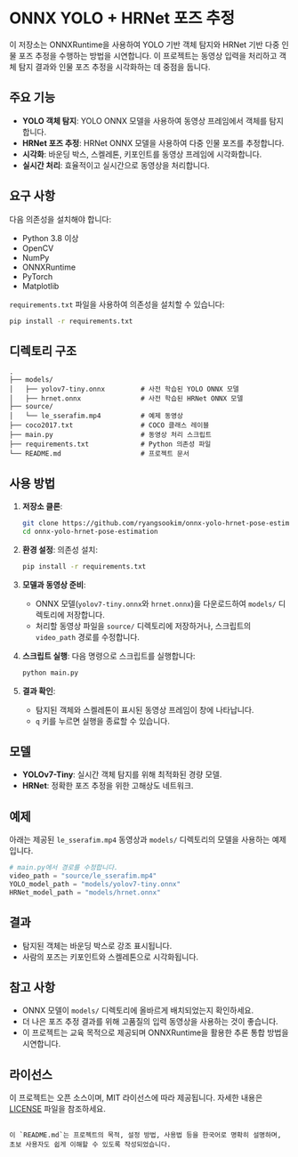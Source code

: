 # ONNX YOLO + HRNet 포즈 추정

이 저장소는 ONNXRuntime을 사용하여 YOLO 기반 객체 탐지와 HRNet 기반 다중 인물 포즈 추정을 수행하는 방법을 시연합니다. 이 프로젝트는 동영상 입력을 처리하고 객체 탐지 결과와 인물 포즈 추정을 시각화하는 데 중점을 둡니다.

## 주요 기능

- **YOLO 객체 탐지**: YOLO ONNX 모델을 사용하여 동영상 프레임에서 객체를 탐지합니다.
- **HRNet 포즈 추정**: HRNet ONNX 모델을 사용하여 다중 인물 포즈를 추정합니다.
- **시각화**: 바운딩 박스, 스켈레톤, 키포인트를 동영상 프레임에 시각화합니다.
- **실시간 처리**: 효율적이고 실시간으로 동영상을 처리합니다.

## 요구 사항

다음 의존성을 설치해야 합니다:

- Python 3.8 이상
- OpenCV
- NumPy
- ONNXRuntime
- PyTorch
- Matplotlib

`requirements.txt` 파일을 사용하여 의존성을 설치할 수 있습니다:

```bash
pip install -r requirements.txt
```

## 디렉토리 구조

```plaintext
.
├── models/
│   ├── yolov7-tiny.onnx         # 사전 학습된 YOLO ONNX 모델
│   ├── hrnet.onnx               # 사전 학습된 HRNet ONNX 모델
├── source/
│   └── le_sserafim.mp4          # 예제 동영상
├── coco2017.txt                 # COCO 클래스 레이블
├── main.py                      # 동영상 처리 스크립트
├── requirements.txt             # Python 의존성 파일
└── README.md                    # 프로젝트 문서
```

## 사용 방법

1. **저장소 클론**:
   ```bash
   git clone https://github.com/ryangsookim/onnx-yolo-hrnet-pose-estimation.git
   cd onnx-yolo-hrnet-pose-estimation
   ```

2. **환경 설정**:
   의존성 설치:
   ```bash
   pip install -r requirements.txt
   ```

3. **모델과 동영상 준비**:
   - ONNX 모델(`yolov7-tiny.onnx`와 `hrnet.onnx`)을 다운로드하여 `models/` 디렉토리에 저장합니다.
   - 처리할 동영상 파일을 `source/` 디렉토리에 저장하거나, 스크립트의 `video_path` 경로를 수정합니다.

4. **스크립트 실행**:
   다음 명령으로 스크립트를 실행합니다:
   ```bash
   python main.py
   ```

5. **결과 확인**:
   - 탐지된 객체와 스켈레톤이 표시된 동영상 프레임이 창에 나타납니다.
   - `q` 키를 누르면 실행을 종료할 수 있습니다.

## 모델

- **YOLOv7-Tiny**: 실시간 객체 탐지를 위해 최적화된 경량 모델.
- **HRNet**: 정확한 포즈 추정을 위한 고해상도 네트워크.

## 예제

아래는 제공된 `le_sserafim.mp4` 동영상과 `models/` 디렉토리의 모델을 사용하는 예제입니다.

```python
# main.py에서 경로를 수정합니다.
video_path = "source/le_sserafim.mp4"
YOLO_model_path = "models/yolov7-tiny.onnx"
HRNet_model_path = "models/hrnet.onnx"
```

## 결과

- 탐지된 객체는 바운딩 박스로 강조 표시됩니다.
- 사람의 포즈는 키포인트와 스켈레톤으로 시각화됩니다.

## 참고 사항

- ONNX 모델이 `models/` 디렉토리에 올바르게 배치되었는지 확인하세요.
- 더 나은 포즈 추정 결과를 위해 고품질의 입력 동영상을 사용하는 것이 좋습니다.
- 이 프로젝트는 교육 목적으로 제공되며 ONNXRuntime을 활용한 추론 통합 방법을 시연합니다.

## 라이선스

이 프로젝트는 오픈 소스이며, MIT 라이선스에 따라 제공됩니다. 자세한 내용은 [LICENSE](LICENSE) 파일을 참조하세요.
``` 

이 `README.md`는 프로젝트의 목적, 설정 방법, 사용법 등을 한국어로 명확히 설명하며, 초보 사용자도 쉽게 이해할 수 있도록 작성되었습니다.
